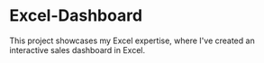 # Excel-Dashboard
This project showcases my Excel expertise, where I've created an interactive sales dashboard in Excel.
